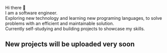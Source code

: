 Hi there 👋  
I am a software engineer.  
Exploring new technology and learning new programing languages, to solve problems with an efficient and maintainable solution.  
Currently self-studying and building projects to showcase my skills.  
  
## New projects will be uploaded very soon

<!--
**Sadab-Wasi/Sadab-Wasi** is a ✨ _special_ ✨ repository because its `README.md` (this file) appears on your GitHub profile.

Here are some ideas to get you started:

- 🔭 I’m currently working on IOT implementations and connections to web-based platforms
- 🌱 I’m currently studing Masters in data sccience
- 📫 How to reach me: www.linkedin.com/in/sadab-w-57815916b
